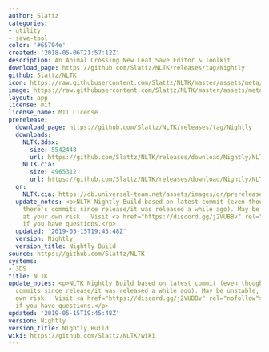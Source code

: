 ```yaml
---
author: Slattz
categories:
- utility
- save-tool
color: '#65704e'
created: '2018-05-06T21:57:12Z'
description: An Animal Crossing New Leaf Save Editor & Toolkit
download_page: https://github.com/Slattz/NLTK/releases/tag/Nightly
github: Slattz/NLTK
icon: https://raw.githubusercontent.com/Slattz/NLTK/master/assets/meta/icon.png
image: https://raw.githubusercontent.com/Slattz/NLTK/master/assets/meta/banner.png
layout: app
license: mit
license_name: MIT License
prerelease:
  download_page: https://github.com/Slattz/NLTK/releases/tag/Nightly
  downloads:
    NLTK.3dsx:
      size: 5542448
      url: https://github.com/Slattz/NLTK/releases/download/Nightly/NLTK.3dsx
    NLTK.cia:
      size: 4965312
      url: https://github.com/Slattz/NLTK/releases/download/Nightly/NLTK.cia
  qr:
    NLTK.cia: https://db.universal-team.net/assets/images/qr/prerelease/nltk.cia.png
  update_notes: <p>NLTK Nightly Build based on latest commit (even though it says
    there's commits since release/it was released a while ago). May be unstable, use
    at your own risk.  Visit <a href="https://discord.gg/j2VUBBv" rel="nofollow">https://discord.gg/j2VUBBv</a>
    if you have questions.</p>
  updated: '2019-05-15T19:45:48Z'
  version: Nightly
  version_title: Nightly Build
source: https://github.com/Slattz/NLTK
systems:
- 3DS
title: NLTK
update_notes: <p>NLTK Nightly Build based on latest commit (even though it says there's
  commits since release/it was released a while ago). May be unstable, use at your
  own risk.  Visit <a href="https://discord.gg/j2VUBBv" rel="nofollow">https://discord.gg/j2VUBBv</a>
  if you have questions.</p>
updated: '2019-05-15T19:45:48Z'
version: Nightly
version_title: Nightly Build
wiki: https://github.com/Slattz/NLTK/wiki
---
```

